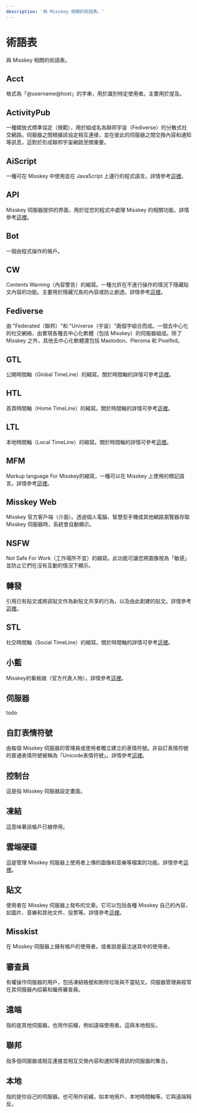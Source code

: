 ```yaml
---
description: '與 Misskey 相關的術語表。'
---
```


# 術語表
與 Misskey 相關的術語表。

## Acct
格式為「@username@host」的字串，用於識別特定使用者。主要用於提及。

## ActivityPub
一種開放式標準協定（規範），用於組成名為聯邦宇宙（Fediverse）的分散式社交網路。伺服器之間根據該協定相互連接，並在彼此的伺服器之間交換內容和通知等訊息，這對於形成聯邦宇宙網路至關重要。

## AiScript
一種可在 Misskey 中使用並在 JavaScript 上運行的程式語言。詳情參考[這裡](./advanced/aiscript)。

## API
Misskey 伺服器提供的界面，用於從您的程式中處理 Misskey 的相關功能。詳情參考[這裡](./api)。

## Bot
一個由程式操作的帳戶。

## CW
Contents Warning（內容警告）的縮寫。一種允許在不進行操作的情況下隱藏貼文內容的功能。主要用於隱藏冗長的內容或防止劇透。詳情參考[這裡](./features/note.html#cw)。

## Fediverse
由 "Federated（聯邦）"和 "Universe（宇宙）"兩個字組合而成。一個去中心化的社交網絡，由實現各種去中心化軟體（包括 Misskey）的伺服器組成。除了 Misskey 之外，其他去中心化軟體還包括 Mastodon、Pleroma 和 Pixelfed。

## GTL
公開時間軸（Global TimeLine）的縮寫。關於時間軸的詳情可參考[這裡](./features/timeline.md)。

## HTL
首頁時間軸（Home TimeLine）的縮寫。關於時間軸的詳情可參考[這裡](./features/timeline.md)。

## LTL
本地時間軸（Local TimeLine）的縮寫。關於時間軸的詳情可參考[這裡](./features/timeline.md)。

## MFM
Markup language For Misskey的縮寫，一種可以在 Misskey 上使用的標記語言。詳情參考[這裡](./features/mfm.md)。

## Misskey Web
Misskey 官方客戶端（介面）。透過個人電腦、智慧型手機或其他網路瀏覽器存取 Misskey 伺服器時，系統會自動顯示。

## NSFW
Not Safe For Work（工作場所不宜）的縮寫。此功能可讓您將圖像視為「敏感」並防止它們在沒有互動的情況下顯示。

## 轉發
引用已有貼文或將該貼文作為新貼文共享的行為，以及由此創建的貼文。詳情參考[這裡](./features/note.html#轉發)。

## STL
社交時間軸（Social TimeLine）的縮寫。關於時間軸的詳情可參考[這裡](./features/timeline.md)。

## 小藍
Misskey的看板娘（官方代表人物）。詳情參考[這裡](https://xn--931a.moe/)。

## 伺服器
todo

## 自訂表情符號
由每個 Misskey 伺服器的管理員或使用者獨立建立的表情符號。非自訂表情符號的普通表情符號被稱為「Unicode表情符號」。詳情參考[這裡](./features/custom-emoji.md)。

## 控制台
這是指 Misskey 伺服器設定畫面。

## 凍結
這意味著該帳戶已被停用。

## 雲端硬碟
這是管理 Misskey 伺服器上使用者上傳的圖像和音樂等檔案的功能。詳情參考[這裡](./features/drive.md)。

## 貼文
使用者在 Misskey 伺服器上發布的文章。它可以包括各種 Misskey 自己的內容，如圖片、音樂和其他文件、投票等。詳情參考[這裡](./features/note.md)。

## Misskist
在 Misskey 伺服器上擁有帳戶的使用者。或者說是最沈迷其中的使用者。

## 審查員
有權操作伺服器的用戶，包括凍結帳號和刪除垃圾與不當貼文。伺服器管理員經常在其伺服器內招募和僱用審查員。

## 遠端
指的是其他伺服器。也用作前綴，例如遠端使用者。這與本地相反。

## 聯邦
指多個伺服器或相互連接並相互交換內容和通知等資訊的伺服器的集合。

## 本地
指的是你自己的伺服器。也可用作前綴，如本地用戶、本地時間軸等。它與遠端相反。
